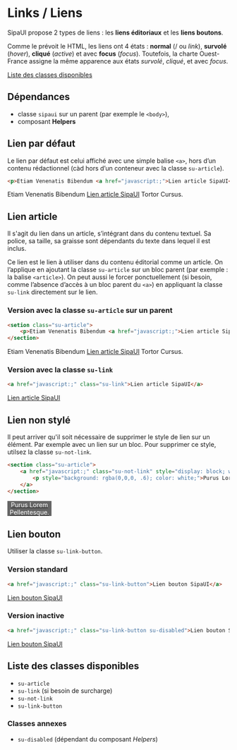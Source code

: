 # Links / Liens

SipaUI propose 2 types de liens&nbsp;: les **liens éditoriaux** et les **liens boutons**.

Comme le prévoit le HTML, les liens ont 4 états&nbsp;: **normal** (/ ou *link*), **survolé** (*hover*), **cliqué** (*active*) et avec **focus** (*focus*). Toutefois, la charte Ouest-France assigne la même apparence aux états *survolé*, *cliqué*, et avec *focus*.

<a href="#liste-classes" target="_self" class="link-button">Liste des classes disponibles</a>

<div class="dependances">

## Dépendances
- classe `sipaui` sur un parent (par exemple le `<body>`),
- composant **Helpers**

</div>


## Lien par défaut

Le lien par défaut est celui affiché avec une simple balise `<a>`, hors d’un contenu rédactionnel (càd hors d’un conteneur avec la classe `su-article`).

```html
<p>Etiam Venenatis Bibendum <a href="javascript:;">Lien article SipaUI</a> Tortor Cursus.</p>
```
<div class="sipaui">
		<p>Etiam Venenatis Bibendum <a href="javascript:;" class="surcharge-storybook">Lien article SipaUI</a> Tortor Cursus.</p>
</div>


## Lien article

Il s'agit du lien dans un article, s’intégrant dans du contenu textuel. Sa police, sa taille, sa graisse sont dépendants du texte dans lequel il est inclus.

Ce lien est le lien à utiliser dans du contenu éditorial comme un article. On l’applique en ajoutant la classe `su-article` sur un bloc parent (par exemple&nbsp;: la balise `<article>`). On peut aussi le forcer ponctuellement (si besoin, comme l’absence d’accès à un bloc parent du `<a>`) en appliquant la classe `su-link` directement sur le lien.

### Version avec la classe `su-article` sur un parent
```html
<setion class="su-article">
	<p>Etiam Venenatis Bibendum <a href="javascript:;">Lien article SipaUI</a> Tortor Cursus.</p>
</section>
```
<div class="sipaui">
	<section class="su-article">
		<p>Etiam Venenatis Bibendum <a href="javascript:;">Lien article SipaUI</a> Tortor Cursus.</p>
	</section>
</div>

### Version avec la classe `su-link`
```html
<a href="javascript:;" class="su-link">Lien article SipaUI</a>
```
<div class="sipaui">
	<a href="javascript:;" class="su-link">Lien article SipaUI</a>
</div>


## Lien non stylé

Il peut arriver qu'il soit nécessaire de supprimer le style de lien sur un élément. Par exemple avec un lien sur un bloc. Pour supprimer ce style, utilsez la classe `su-not-link`.

```html
<section class="su-article">
	<a href="javascript:;" class="su-not-link" style="display: block; width: 100px; text-align: center;">
    	<p style="background: rgba(0,0,0, .6); color: white;">Purus Lorem Pellentesque.</p>
    </a>
</section>
```
<div class="sipaui">
	<section class="su-article">
		<a href="javascript:;" class="su-not-link" style="display: block; width: 100px; text-align: center;">
        	<p style="background: rgba(0,0,0, .6); color: white;">Purus Lorem Pellentesque.</p>
        </a>
	</section>
</div>


## Lien bouton

Utiliser la classe `su-link-button`.

### Version standard
```html
<a href="javascript:;" class="su-link-button">Lien bouton SipaUI</a>
```
<div class="sipaui">
	<a href="javascript:;" class="su-link-button">Lien bouton SipaUI</a>
</div>

### Version inactive
```html
<a href="javascript:;" class="su-link-button su-disabled">Lien bouton SipaUI</a>
```
<div class="sipaui">
	<a href="javascript:;" class="su-link-button su-disabled">Lien bouton SipaUI</a>
</div>

<div id="liste-classes" class="control-titres">

## Liste des classes disponibles
- `su-article`
- `su-link` (si besoin de surcharge)
- `su-not-link`
- `su-link-button`

### Classes annexes
- `su-disabled` (dépendant du composant *Helpers*)

</div>
